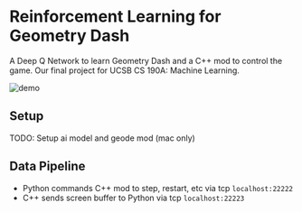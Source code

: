 # Reinforcement Learning for Geometry Dash

A Deep Q Network to learn Geometry Dash and a C++ mod to control the game. Our final project for UCSB CS 190A: Machine Learning.

![demo](docs/demo.gif)

## Setup

TODO: Setup ai model and geode mod (mac only)

## Data Pipeline

- Python commands C++ mod to step, restart, etc via tcp `localhost:22222`
- C++ sends screen buffer to Python via tcp `localhost:22223`
